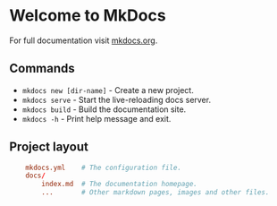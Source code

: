 # Welcome to MkDocs

For full documentation visit [mkdocs.org](https://www.mkdocs.org).

## Commands

- `mkdocs new [dir-name]` - Create a new project.
- `mkdocs serve` - Start the live-reloading docs server.
- `mkdocs build` - Build the documentation site.
- `mkdocs -h` - Print help message and exit.

## Project layout

```conf
    mkdocs.yml    # The configuration file.
    docs/
        index.md  # The documentation homepage.
        ...       # Other markdown pages, images and other files.
```
